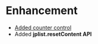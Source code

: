 # Enhancement
- [Added counter control](https://github.com/1rosehip/jplist-es6/issues/6)
- Added **jplist.resetContent API**